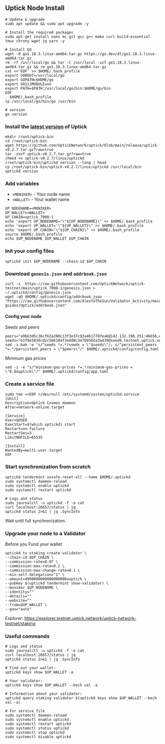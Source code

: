 ## Uptick Node Install
```
# Update & upgrade
sudo apt update && sudo apt upgrade -y

# Install the required packages
sudo apt-get install nano mc git gcc g++ make curl build-essential tmux chrony wget jq yarn -y

# Install GO
wget -O go1.18.3.linux-amd64.tar.gz https://go.dev/dl/go1.18.3.linux-amd64.tar.gz
rm -rf /usr/local/go && tar -C /usr/local -xzf go1.18.3.linux-amd64.tar.gz && rm go1.18.3.linux-amd64.tar.gz
cat <<'EOF' >> $HOME/.bash_profile
export GOROOT=/usr/local/go
export GOPATH=$HOME/go
export GO111MODULE=on
export PATH=$PATH:/usr/local/go/bin:$HOME/go/bin
EOF
. $HOME/.bash_profile
cp /usr/local/go/bin/go /usr/bin

# version
go version
```
### Install the [latest version](https://github.com/UptickNetwork/uptick/blob/main/release) of Uptick
```
mkdir /root/uptick-bin
cd /root/uptick-bin
wget https://github.com/UptickNetwork/uptick/blob/main/release/uptick-v0.2.7.tar.gz?raw=true
tar -zxvf uptick-v0.2.7.tar.gz?raw=true
chmod +x uptick-v0.2.7/linux/uptickd
/root/uptick-bin/uptickd version --long | head
cp /root/uptick-bin/uptick-v0.2.7/linux/uptickd /usr/local/bin
uptickd version
```
### Add variables
- `<MONIKER>` - Your node name
- `<WALLET>` - Your wallet name
```
UP_NODENAME=<MONIKER>
UP_WALLET=<WALLET>
UP_CHAIN=uptick_7000-1
echo 'export UP_NODENAME='\"${UP_NODENAME}\" >> $HOME/.bash_profile
echo 'export UP_WALLET='\"${UP_WALLET}\" >> $HOME/.bash_profile
echo 'export UP_CHAIN='\"${UP_CHAIN}\" >> $HOME/.bash_profile
source $HOME/.bash_profile
echo $UP_NODENAME $UP_WALLET $UP_CHAIN
```
### Init your config files
```
uptickd init $UP_NODENAME --chain-id $UP_CHAIN
```
### Download `genesis.json` and `addrbook.json`
```
curl -s  https://raw.githubusercontent.com/UptickNetwork/uptick-testnet/main/uptick_7000-1/genesis.json > ~/.uptickd/config/genesis.json
wget -qO $HOME/.uptickd/config/addrbook.json "https://raw.githubusercontent.com/AlexToTheSun/Validator_Activity/main/Testnet-guides/Uptick/addrbook.json"
```
#### Config your node
 Seeds and peers
```
peers="a9bb3d5c36cf62a280c13f3e37c93a4b17707eab@142.132.196.251:46656,eecdfb17919e59f36e5ae6cec2c98eeeac05c0f2@peer0.testnet.uptick.network:26656,178727600b61c055d9b594995e845ee9af08aa72@peer1.testnet.uptick.network:26656"
seeds="61f9e5839cd2c56610af3edd8c3e769502a3a439@seed0.testnet.uptick.network:26656"
sed -i.bak -e "s/^seeds *=.*/seeds = \"$seeds\"/; s/^persistent_peers *=.*/persistent_peers = \"$peers\"/" $HOME/.uptickd/config/config.toml
```
 Minimum gas prices
```
sed -i -e "s/^minimum-gas-prices *=.*/minimum-gas-prices = \"0.0auptick\"/" $HOME/.uptickd/config/app.toml
```


### Create a service file
```
sudo tee <<EOF >/dev/null /etc/systemd/system/uptickd.service
[Unit]
Description=Uptick Cosmos daemon
After=network-online.target

[Service]
User=$USER
ExecStart=$(which uptickd) start
Restart=on-failure
RestartSec=3
LimitNOFILE=65535

[Install]
WantedBy=multi-user.target
EOF
```
### Start synchronization from scratch
```
uptickd tendermint unsafe-reset-all --home $HOME/.uptickd
sudo systemctl daemon-reload
sudo systemctl enable uptickd
sudo systemctl restart uptickd

# Logs and status
sudo journalctl -u uptickd -f -o cat
curl localhost:26657/status | jq
uptickd status 2>&1 | jq .SyncInfo
```
Wait until full synchronization.

### Upgrade your node to a Validator
Before you Fund your wallet

```
uptickd tx staking create-validator \
--chain-id $UP_CHAIN \
--commission-rate=0.07 \
--commission-max-rate=0.2 \
--commission-max-change-rate=0.1 \
--min-self-delegation="1" \
--amount=4900000000000000000auptick \
--pubkey $(uptickd tendermint show-validator) \
--moniker $UP_NODENAME \
--identity=""
--details=""
--website=""
--from=$UP_WALLET \
--gas="auto"
```
Explorer: https://explorer.testnet.uptick.network/uptick-network-testnet/staking

### Useful commands
```
# Logs and status
sudo journalctl -u uptickd -f -o cat
curl localhost:26657/status | jq
uptickd status 2>&1 | jq .SyncInfo

# Find out your wallet:
uptickd keys show $UP_WALLET -a

# Your validator:
uptickd keys show $UP_WALLET --bech val -a

# Information about your validator:
uptickd query staking validator $(uptickd keys show $UP_WALLET --bech val -a)

# For service file
sudo systemctl daemon-reload
sudo systemctl enable uptickd
sudo systemctl restart uptickd
sudo systemctl status uptickd
sudo systemctl stop uptickd
sudo systemctl disable uptickd
```
